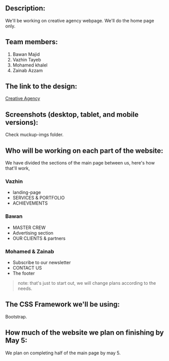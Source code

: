 ## Description:
We'll be working on creative agency webpage.
We'll do the home page only.

## Team members:
1. Bawan Majid
2. Vazhin Tayeb
3. Mohamed khalel
4. Zainab Azzam

## The link to the design:
<a href="https://jevelin.shufflehound.com/creative-agency/" target="_blank">Creative Agency</a>

## Screenshots (desktop, tablet, and mobile versions):
Check muckup-imgs folder.

## Who will be working on each part of the website:
We have divided the sections of the main page between us, here's how that'll work,

### Vazhin
* landing-page
* SERVICES & PORTFOLIO
* ACHIEVEMENTS

### Bawan
* MASTER CREW
* Advertising section
* OUR CLIENTS & partners

### Mohamed & Zainab
* Subscribe to our newsletter
* CONTACT US
* The footer

> note: that's just to start out, we will change plans according to the needs.

## The CSS Framework we'll be using:
Bootstrap.

## How much of the website we plan on finishing by May 5:
We plan on completing half of the main page by may 5.
